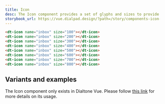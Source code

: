 ```yaml
---
title: Icon
desc: The Icon component provides a set of glyphs and sizes to provide context your application.
storybook_url: https://vue.dialpad.design/?path=/story/components-icon--default
---
```

<code-well-header>
  <div class="d-w100p d-flow8">
    <inbox-icon class="d-icon--size-100" />
    <inbox-icon class="d-icon--size-200" />
    <inbox-icon class="d-icon--size-300" />
    <inbox-icon class="d-icon--size-400" />
    <inbox-icon class="d-icon--size-500" />
    <inbox-icon class="d-icon--size-600" />
    <inbox-icon class="d-icon--size-700" />
    <inbox-icon class="d-icon--size-800" />
  </div>
</code-well-header>

```html
<dt-icon name="inbox" size="100"></dt-icon>
<dt-icon name="inbox" size="200"></dt-icon>
<dt-icon name="inbox" size="300"></dt-icon>
<dt-icon name="inbox" size="400"></dt-icon>
<dt-icon name="inbox" size="500"></dt-icon>
<dt-icon name="inbox" size="600"></dt-icon>
<dt-icon name="inbox" size="700"></dt-icon>
<dt-icon name="inbox" size="800"></dt-icon>
```

## Variants and examples

The Icon component only exists in Dialtone Vue. Please
follow [this link](https://vue.dialpad.design/?path=/docs/components-icon--default) for more details on its usage.

<script setup>
    import InboxIcon from '@v7Icons/general/Inbox.vue';
</script>

